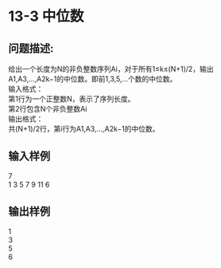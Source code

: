 # 13-3 中位数

## 问题描述:<br>
给出一个长度为N的非负整数序列Ai，对于所有1≤k≤(N+1)/2，输出A1,A3,…,A2k−1的中位数。即前1,3,5,…个数的中位数。<br>
输入格式：<br>
第1行为一个正整数N，表示了序列长度。<br>
第2行包含N个非负整数Ai<br>
输出格式：<br>
共(N+1)/2行，第i行为A1,A3,…,A2k−1的中位数。
<br>

## 输入样例<br>
7<br>
1 3 5 7 9 11 6<br>

## 输出样例<br>
1<br>
3<br>
5<br>
6

